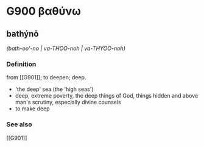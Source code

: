 # G900 βαθύνω

## bathýnō

_(bath-oo'-no | va-THOO-noh | va-THYOO-noh)_

### Definition

from [[G901]]; to deepen; deep.

- 'the deep' sea (the 'high seas')
- deep, extreme poverty, the deep things of God, things hidden and above man's scrutiny, especially divine counsels
- to make deep

### See also

[[G901]]

